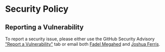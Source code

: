 # Security Policy

## Reporting a Vulnerability

To report a security issue, please either use the GitHub Security Advisory ["Report a Vulnerability"](https://github.com/fmegahed/chatisa/security/advisories/new) tab or email both [Fadel Megahed](megahefm@miamioh.edu) and [Joshua Ferris](ferrisj2@miamioh.edu).
